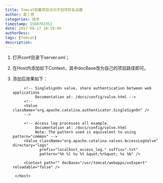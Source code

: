 ```yaml
---
title: Tomcat部署项目访问不加项目名设置
author: 昜丿捺
categories: 技术
timestamp: 1560763353
date: 2017-08-17 10:19:48
authorDesc:
tags: [Tomcat]
description:
---
```

1. 打开conf目录下server.xml；

2. 在Host内添加如下Context，其中docBase改为自己的项目路径即可。
		<Context path="" docBase="/usr/tomcat/webapps/xxExpert" reloadable="false" />
<!--more-->

3. 添加后效果如下：
		<Host name="localhost"  appBase="webapps"
		    unpackWARs="true" autoDeploy="true">

			<!-- SingleSignOn valve, share authentication between web applications
			     Documentation at: /docs/config/valve.html -->
			<!--
			<Valve className="org.apache.catalina.authenticator.SingleSignOn" />
			-->

			<!-- Access log processes all example.
			     Documentation at: /docs/config/valve.html
			     Note: The pattern used is equivalent to using pattern="common" -->
			<Valve className="org.apache.catalina.valves.AccessLogValve" directory="logs"
			       prefix="localhost_access_log." suffix=".txt"
			       pattern="%h %l %u %t &quot;%r&quot; %s %b" />

			<Context path="" docBase="/usr/tomcat/webapps/xxExpert" reloadable="false" />

		</Host>